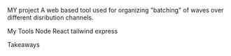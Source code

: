 MY project
    A web based tool used for organizing "batching" of waves over different disribution channels. 

My Tools
Node
React
tailwind
express


Takeaways